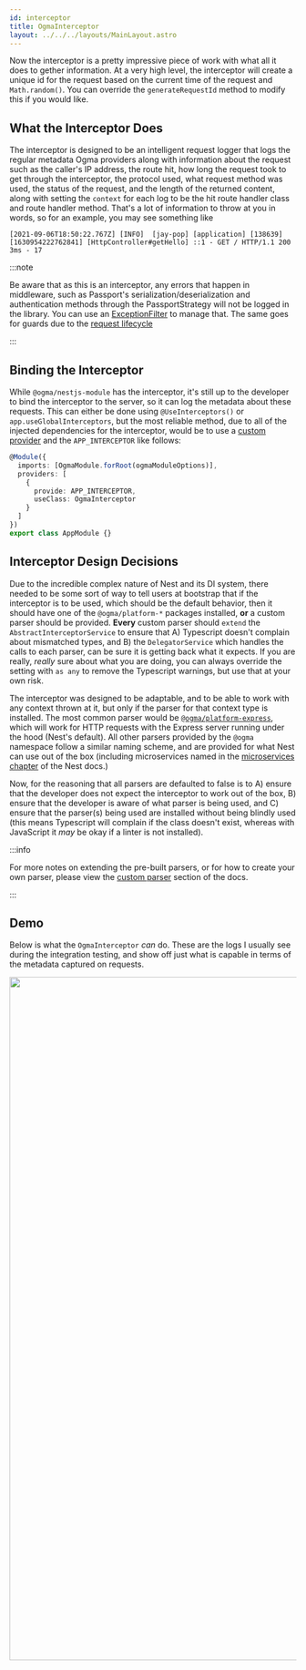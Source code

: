 ```yaml
---
id: interceptor
title: OgmaInterceptor
layout: ../../../layouts/MainLayout.astro
---
```


Now the interceptor is a pretty impressive piece of work with what all it does to gether information. At a very high level, the interceptor will create a unique id for the request based on the current time of the request and `Math.random()`. You can override the `generateRequestId` method to modify this if you would like.

## What the Interceptor Does

The interceptor is designed to be an intelligent request logger that logs the regular metadata Ogma providers along with information about the request such as the caller's IP address, the route hit, how long the request took to get through the interceptor, the protocol used, what request method was used, the status of the request, and the length of the returned content, along with setting the `context` for each log to be the hit route handler class and route handler method. That's a lot of information to throw at you in words, so for an example, you may see something like

```
[2021-09-06T18:50:22.767Z] [INFO]  [jay-pop] [application] [138639] [1630954222762841] [HttpController#getHello] ::1 - GET / HTTP/1.1 200 3ms - 17
```

:::note

Be aware that as this is an interceptor, any errors that happen in middleware, such as Passport's serialization/deserialization and authentication methods through the PassportStrategy will not be logged in the library. You can use an [ExceptionFilter](https://docs.nestjs.com/exception-filters) to manage that. The same goes for guards due to the [request lifecycle](https://docs.nestjs.com/faq/request-lifecycle)

:::

## Binding the Interceptor

While `@ogma/nestjs-module` has the interceptor, it's still up to the developer to bind the interceptor to the server, so it can log the metadata about these requests. This can either be done using `@UseInterceptors()` or `app.useGlobalInterceptors`, but the most reliable method, due to all of the injected dependencies for the interceptor, would be to use a [custom provider](https://docs.nestjs.com/fundamentals/custom-providers) and the `APP_INTERCEPTOR` like follows:

```ts
@Module({
  imports: [OgmaModule.forRoot(ogmaModuleOptions)],
  providers: [
    {
      provide: APP_INTERCEPTOR,
      useClass: OgmaInterceptor
    }
  ]
})
export class AppModule {}
```

## Interceptor Design Decisions

Due to the incredible complex nature of Nest and its DI system, there needed to be some sort of way to tell users at bootstrap that if the interceptor is to be used, which should be the default behavior, then it should have one of the `@ogma/platform-*` packages installed, **or** a custom parser should be provided. **Every** custom parser should `extend` the `AbstractInterceptorService` to ensure that A) Typescript doesn't complain about mismatched types, and B) the `DelegatorService` which handles the calls to each parser, can be sure it is getting back what it expects. If you are really, _really_ sure about what you are doing, you can always override the setting with `as any` to remove the Typescript warnings, but use that at your own risk.

The interceptor was designed to be adaptable, and to be able to work with any context thrown at it, but only if the parser for that context type is installed. The most common parser would be [`@ogma/platform-express`](./http/platform-express), which will work for HTTP requests with the Express server running under the hood (Nest's default). All other parsers provided by the `@ogma` namespace follow a similar naming scheme, and are provided for what Nest can use out of the box (including microservices named in the [microservices chapter](https://docs.nestjs.com/microservices/basics) of the Nest docs.)

Now, for the reasoning that all parsers are defaulted to false is to A) ensure that the developer does not expect the interceptor to work out of the box, B) ensure that the developer is aware of what parser is being used, and C) ensure that the parser(s) being used are installed without being blindly used (this means Typescript will complain if the class doesn't exist, whereas with JavaScript it _may_ be okay if a linter is not installed).

:::info

For more notes on extending the pre-built parsers, or for how to create your own parser, please view the [custom parser](./custom) section of the docs.

:::

## Demo

Below is what the `OgmaInterceptor` _can_ do. These are the logs I usually see during the integration testing, and show off just what is capable in terms of the metadata captured on requests.

<div align="center">
  <img src="https://ogma-docs-images.s3-us-west-2.amazonaws.com/ogma-interceptor.gif" alt="Ogma Interceptor Gif" width="1200"/>
</div>
